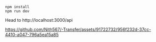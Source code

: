 ```
npm install
npm run dev
```

Head to http://localhost:3000/api





https://github.com/Nith567/-Transfer/assets/91722732/956f232d-37cc-4410-a047-796a5ea15a85

